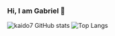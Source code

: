 ### Hi, I am Gabriel 👋


![kaido7 GitHub stats](https://github-readme-stats.vercel.app/api?username=kaido7&show_icons=true&theme=radical) ![Top Langs](https://github-readme-stats.vercel.app/api/top-langs/?username=kaido7&hide_progress=true)


